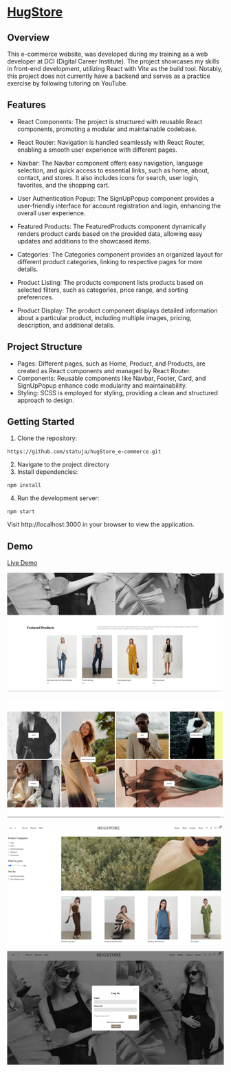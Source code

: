 # [HugStore](https://hug-store-e-commerce-ii73bnm15-statuja.vercel.app/)

## Overview
This e-commerce website, was developed during my training as a web developer at DCI (Digital Career Institute). The project showcases my skills in front-end development, utilizing React with Vite as the build tool. Notably, this project does not currently have a backend and serves as a practice exercise by following tutoring on YouTube.

## Features
- React Components: The project is structured with reusable React components, promoting a modular and maintainable codebase.
- React Router: Navigation is handled seamlessly with React Router, enabling a smooth user experience with different pages.
- Navbar: The Navbar component offers easy navigation, language selection, and quick access to essential links, such as home, about, contact, and stores. It also includes icons for search, user login, favorites, and the shopping cart.
- User Authentication Popup: The SignUpPopup component provides a user-friendly interface for account registration and login, enhancing the overall user experience.
- Featured Products: The FeaturedProducts component dynamically renders product cards based on the provided data, allowing easy updates and additions to the showcased items.

- Categories: The Categories component provides an organized layout for different product categories, linking to respective pages for more details.
- Product Listing: The products component lists products based on selected filters, such as categories, price range, and sorting preferences.
- Product Display: The product component displays detailed information about a particular product, including multiple images, pricing, description, and additional details.


## Project Structure
- Pages: Different pages, such as Home, Product, and Products, are created as React components and managed by React Router.
- Components: Reusable components like Navbar, Footer, Card, and SignUpPopup enhance code modularity and maintainability.
- Styling: SCSS is employed for styling, providing a clean and structured approach to design.

## Getting Started 
1. Clone the repository: 
```
https://github.com/statuja/hugStore_e-commerce.git
```
2. Navigate to the project directory
3. Install dependencies:
```
npm install
```
4. Run the development server:
```
npm start
```

Visit http://localhost:3000 in your browser to view the application.

## Demo
[Live Demo](https://hug-store-e-commerce-ii73bnm15-statuja.vercel.app/)

![feautured](/public/screenshots/Screenshot.png)

![collection](/public/screenshots/Screenshot-2.png)

![products](/public/screenshots/Screenshot-3.png)


![login](/public/screenshots/Screenshot-6.png)




